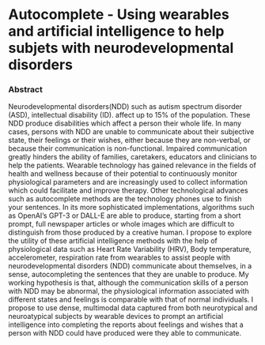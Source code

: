 # Autocomplete - Using wearables and artificial intelligence to help subjets with neurodevelopmental disorders 

### Abstract
Neurodevelopmental disorders(NDD) such as autism spectrum disorder (ASD), intellectual disability (ID). affect up to 15% of the population. These NDD produce disabilities which affect a person their whole life. In many cases, persons with NDD are unable to communicate about their subjective state, their feelings or their wishes, either because they are non-verbal, or because their communication is non-functional. Impaired communication greatly hinders the ability of families, caretakers, educators and clinicians to help the patients.
Wearable technology has gained relevance in the fields of health and wellness because of their potential to continuously monitor physiological parameters and are increasingly used to collect information which could facilitate and improve therapy. Other technological advances such as autocomplete methods are the technology phones use to finish your sentences. In its more sophisticated implementations, algorithms such as OpenAI’s GPT-3 or DALL-E are able to produce, starting from a short prompt, full newspaper articles or whole images which are difficult to distinguish from those produced by a creative human. I propose to explore the utility of these artificial intelligence methods with the help of physiological data such as Heart Rate Variability (HRV), Body temperature, accelerometer, respiration rate from wearables to assist people with neurodevelopmental disorders (NDD) communicate about themselves, in a sense, autocompleting the sentences that they are unable to produce. 
My working hypothesis is that, although the communication skills of a person with NDD may be abnormal, the physiological information associated with different states and feelings is comparable with that of normal individuals. I propose to use dense, multimodal data captured from both neurotypical and neuroatypical subjects by wearable devices to prompt an artificial intelligence into completing the reports about feelings and wishes that a person with NDD could have produced were they able to communicate.
